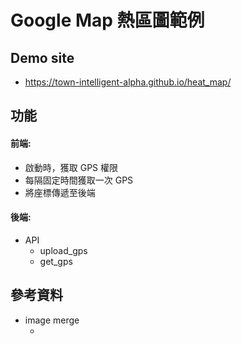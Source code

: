 # Google Map 熱區圖範例

## Demo site
- https://town-intelligent-alpha.github.io/heat_map/

## 功能

#### 前端:
- 啟動時，獲取 GPS 權限
- 每隔固定時間獲取一次 GPS
- 將座標傳遞至後端

#### 後端:
- API
  - upload_gps
  - get_gps

## 參考資料
- image merge
  - <script src="https://unpkg.com/merge-images"></script>
